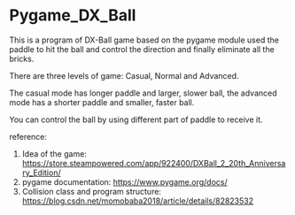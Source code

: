 # Pygame_DX_Ball

This is a program of DX-Ball game based on the pygame module used the paddle to hit the ball and control the direction and finally eliminate all the bricks.

There are three levels of game: Casual, Normal and Advanced.

The casual mode has longer paddle and larger, slower ball, the advanced mode has a shorter paddle and smaller, faster ball.

You can control the ball by using different part of paddle to
receive it.




reference:
1. Idea of the game: https://store.steampowered.com/app/922400/DXBall_2_20th_Anniversary_Edition/
2. pygame documentation: https://www.pygame.org/docs/
3. Collision class and program structure: https://blog.csdn.net/momobaba2018/article/details/82823532
